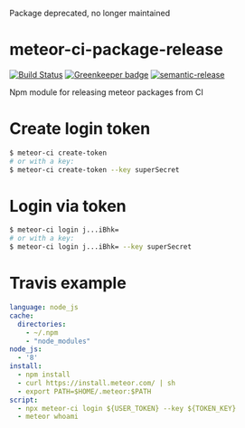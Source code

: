 Package deprecated, no longer maintained

# meteor-ci-package-release

[![Build Status](https://travis-ci.org/raix/meteor-ci-package-release.svg?branch=master)](https://travis-ci.org/raix/meteor-ci-package-release)
[![Greenkeeper badge](https://badges.greenkeeper.io/raix/meteor-ci-package-release.svg)](https://greenkeeper.io/)
[![semantic-release](https://img.shields.io/badge/%20%20%F0%9F%93%A6%F0%9F%9A%80-semantic--release-e10079.svg)](https://github.com/semantic-release/semantic-release)

Npm module for releasing meteor packages from CI

# Create login token

```bash
$ meteor-ci create-token
# or with a key:
$ meteor-ci create-token --key superSecret
```

# Login via token

```bash
$ meteor-ci login j...iBhk=
# or with a key:
$ meteor-ci login j...iBhk= --key superSecret
```

# Travis example
```yaml
language: node_js
cache:
  directories:
    - ~/.npm
    - "node_modules"
node_js:
  - '8'
install:
  - npm install
  - curl https://install.meteor.com/ | sh
  - export PATH=$HOME/.meteor:$PATH
script:
  - npx meteor-ci login ${USER_TOKEN} --key ${TOKEN_KEY}
  - meteor whoami
```
